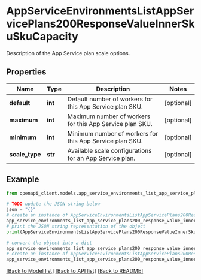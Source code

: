 # AppServiceEnvironmentsListAppServicePlans200ResponseValueInnerSkuSkuCapacity

Description of the App Service plan scale options.

## Properties

Name | Type | Description | Notes
------------ | ------------- | ------------- | -------------
**default** | **int** | Default number of workers for this App Service plan SKU. | [optional] 
**maximum** | **int** | Maximum number of workers for this App Service plan SKU. | [optional] 
**minimum** | **int** | Minimum number of workers for this App Service plan SKU. | [optional] 
**scale_type** | **str** | Available scale configurations for an App Service plan. | [optional] 

## Example

```python
from openapi_client.models.app_service_environments_list_app_service_plans200_response_value_inner_sku_sku_capacity import AppServiceEnvironmentsListAppServicePlans200ResponseValueInnerSkuSkuCapacity

# TODO update the JSON string below
json = "{}"
# create an instance of AppServiceEnvironmentsListAppServicePlans200ResponseValueInnerSkuSkuCapacity from a JSON string
app_service_environments_list_app_service_plans200_response_value_inner_sku_sku_capacity_instance = AppServiceEnvironmentsListAppServicePlans200ResponseValueInnerSkuSkuCapacity.from_json(json)
# print the JSON string representation of the object
print(AppServiceEnvironmentsListAppServicePlans200ResponseValueInnerSkuSkuCapacity.to_json())

# convert the object into a dict
app_service_environments_list_app_service_plans200_response_value_inner_sku_sku_capacity_dict = app_service_environments_list_app_service_plans200_response_value_inner_sku_sku_capacity_instance.to_dict()
# create an instance of AppServiceEnvironmentsListAppServicePlans200ResponseValueInnerSkuSkuCapacity from a dict
app_service_environments_list_app_service_plans200_response_value_inner_sku_sku_capacity_from_dict = AppServiceEnvironmentsListAppServicePlans200ResponseValueInnerSkuSkuCapacity.from_dict(app_service_environments_list_app_service_plans200_response_value_inner_sku_sku_capacity_dict)
```
[[Back to Model list]](../README.md#documentation-for-models) [[Back to API list]](../README.md#documentation-for-api-endpoints) [[Back to README]](../README.md)


